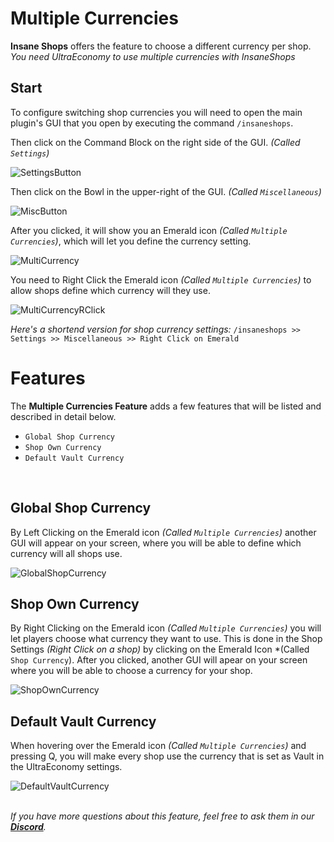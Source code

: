 # Multiple Currencies
**Insane Shops** offers the feature to choose a different currency per shop.
*You need UltraEconomy to use multiple currencies with InsaneShops*
<br>

## Start
To configure switching shop currencies you will need to open the main plugin's GUI 
that you open by executing the command `/insaneshops`.
<br>

Then click on the Command Block on the right side of the GUI. *(Called `Settings`)*
<br>

![SettingsButton](https://imgur.com/krTLRDP.png)
<br>

Then click on the Bowl in the upper-right of the GUI. *(Called `Miscellaneous`)*
<br>

![MiscButton](https://imgur.com/aLaQU0b.png)
<br>

After you clicked, it will show you an Emerald icon *(Called `Multiple Currencies`)*,
which will let you define the currency setting.
<br>

![MultiCurrency](https://imgur.com/xJAb8Jo.png)
<br>

You need to Right Click the Emerald icon *(Called `Multiple Currencies`)*
to allow shops define which currency will they use.
<br>

![MultiCurrencyRClick](https://imgur.com/ylzAVZl.png)
<br>

*Here's a shortend version for shop currency settings:*
`/insaneshops >> Settings >> Miscellaneous >> Right Click on Emerald`
<br>

# Features
The **Multiple Currencies Feature** adds a few features that will be listed and described in detail below.
<br>

- `Global Shop Currency`
- `Shop Own Currency`
- `Default Vault Currency`
<br>

## Global Shop Currency
By Left Clicking on the Emerald icon *(Called `Multiple Currencies`)* another GUI will appear on your screen,
where you will be able to define which currency will all shops use.
<br>

![GlobalShopCurrency](https://imgur.com/AS5WhDW.png)
<br>

## Shop Own Currency
By Right Clicking on the Emerald icon *(Called `Multiple Currencies`)* you will let players choose what currency they want to use.
This is done in the Shop Settings *(Right Click on a shop)* by clicking on the Emerald Icon *(Called `Shop Currency`).
After you clicked, another GUI will apear on your screen where you will be able to choose a currency for your shop.
<br>

![ShopOwnCurrency](https://imgur.com/7DWIJHG.png)
<br>

## Default Vault Currency
When hovering over the Emerald icon *(Called `Multiple Currencies`)* and pressing Q, 
you will make every shop use the currency that is set as Vault in the UltraEconomy settings.
<br>

![DefaultVaultCurrency](https://imgur.com/pXDrcKW.png)
<br>
<br>

_If you have more questions about this feature, feel free to ask them in our **[Discord](https://discord.gg/3JuHDm8)**._
